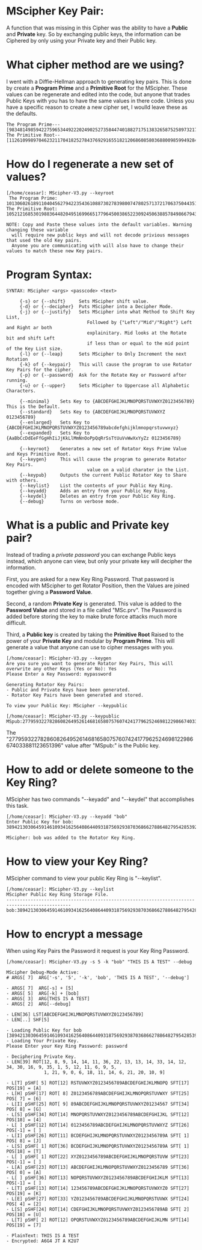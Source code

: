 # MScipher Key Pair: 
A function that was missing in this Cipher was the ability to have a <b>Public</b> and <b>Private</b> key. So by exchanging public keys, the information can be Ciphered by only using your Private key and their Public key.

# What cipher method are we using? 
I went with a Diffie-Hellman approach to generating key pairs. This is done by create a <b>Program Prime</b> and a <b>Primitive Root</b> for the MScipher. These values can be regenerate and edited into the code, but anyone that trades Public Keys with you has to have the same values in there code. Unless you have a specific reason to create a new cipher set, I woulld leave these as the defaults.
```
The Program Prime---[98348149859422759653449222024902527358447401882717513832658752589732178323087]
The Primitive Root--[112610998970462321170418252784376929165518212068608580368800985994928452406337]
```

# How do I regenerate a new set of values? 
```
[/home/ceasar]: MScipher-V3.py --keyroot
 The Program Prime: 101306026189110404562794223543610887302783980074780257137217063750443517305487
The Primitive Root: 105212168530198836448204951699665177964500386522309245063885784986679433581131 

NOTE: Copy and Paste these values into the default variables. Warning changing these variable
  will require new public keys and will not decode privious messages that used the old Key pairs.
  Anyone you are communicating with will also have to change their values to match these new Key pairs.
```

# Program Syntax:
```
SYNTAX: MScipher <args> <passcode> <text>

     {-s} or {--shift}     Sets MScipher shift value.
     {-d} or {--decipher}  Puts MScipher into a Decipher Mode.
     {-j} or {--justify}   Sets MScipher into what Method to Shift Key List,
                              Followed by {"Left"/"Mid"/"Right"} Left and Right ar both 
                              explainitary. Mid looks at the Rotate bit and shift Left
                              if less than or equal to the mid point of the Key List size.
     {-l} or {--leap}      Sets MScipher to Only Increment the next Rotation
     {-k} of {--keypair}   This will cause the program to use Rotator Key Pairs for the cipher. 
     {-p} or {--password}  Ask for the Rotate Key or Password after running.
     {-u} or {--upper}     Sets MScipher to Uppercase all Alphabetic Characters.

     {--minimal}    Sets Key to {ABCDEFGHIJKLMNOPQRSTUVWXYZ0123456789} This is the Default.
     {--standard}   Sets Key to {ABCDEFGHIJKLMNOPQRSTUVWXYZ 0123456789}
     {--enlarged}   Sets Key to {ABCDEFGHIJKLMNOPQRSTUVWXYZ0123456789abcdefghijklmnopqrstuvwxyz}
     {--expanded}   Sets Key to {AaBbCcDdEeFfGgHhIiJjKkLlMmNnOoPpQqRrSsTtUuVvWwXxYyZz 0123456789}

     {--keyroot}    Generates a new set of Rotator Keys Prime Value and Keys Primitive Root.
     {--keygen}     This will cause the program to generate Rotator Key Pairs. 
                              value on a valid charater in the List.
     {--keypub}     Outputs the current Public Rotator Key to Share with others.
     {--keylist}    List the contents of your Public Key Ring.
     {--keyadd}     Adds an entry from your Public Key Ring.
     {--keydel}     Deletes an entry from your Public Key Ring.
     {--debug}      Turns on verbose mode.
```

# What is a public and Private key pair? 
Instead of trading a <i>private password</i> you can exchange Public keys instead, which anyone can view, but only your private key will decipher the information. 

First, you are asked for a new Key Ring Password. That password is encoded with MScipher to get Rotator Position, then the Values are joined together
giving a <b>Password Value</b>. 

Second, a random <b>Private Key</b> is generated. This value is added to the <b>Password Value</b> and stored in a file called "MSc.prv". The Password is added before storing the key to make brute force attacks much more difficult. 

Third, a <b>Public key</b> is created by taking the <b>Primitive Root</b> Raised to the power of your <b>Private Key</b> and modular by <b>Program Prime</b>. This will generate a value that anyone can use to cipher messages with you.
```
[/home/ceasar]: MScipher-V3.py --keygen
Are you sure you want to generate Rotator Key Pairs, This will overwrite any other Keys (Yes or No): Yes
Please Enter a Key Password: mypassword

Generating Rotator Key Pairs:
- Public and Private Keys have been generated.
- Rotator Key Pairs have been generated and stored.

To view your Public Key: MScipher --keypublic

[/home/ceasar]: MScipher-V3.py --keypublic
MSpub:27795932278286082649526146816580757607424177962524698122986674033881123651396

```
The "27795932278286082649526146816580757607424177962524698122986674033881123651396" value after "MSpub:" is the Public key.



# How to add or delete someone to the Key Ring?
MScipher has two commands "--keyadd" and "--keydel" that accomplishes this task.  

```
[/home/ceasar]: MScipher-V3.py --keyadd "bob"
Enter Public Key for bob: 38942130306459146109341625640864409318756929387036866278864827954285392085988

MScipher: bob was added to the Rotator Key Ring.
```

# How to view your Key Ring?
MScipher command to view your public Key Ring is "--keylist".
```
[/home/ceasar]: MScipher-V3.py --keylist
MScipher Public Key Ring Storage File.
----------------------------------------------------------------------------------------------
bob:38942130306459146109341625640864409318756929387036866278864827954285392085988

```

# How to encrypt a message
When using Key Pairs the Password it request is your Key Ring Password.

```
[/home/ceasar]: MScipher-V3.py -s 5 -k "bob" "THIS IS A TEST" --debug

MScipher Debug-Mode Active:
# ARGS[ 7]  ARG['-s', '5', '-k', 'bob', 'THIS IS A TEST', '--debug']

- ARGS[ 7]  ARG[-s] + [5]
- ARGS[ 5]  ARG[-k] + [bob]
- ARGS[ 3]  ARG[THIS IS A TEST]
- ARGS[ 2]  ARG[--debug]

- LEN[36] LST[ABCDEFGHIJKLMNOPQRSTUVWXYZ0123456789]
- LEN[..] SHF[5]

- Loading Public Key for bob [38942130306459146109341625640864409318756929387036866278864827954285392085988]
- Loading Your Private Key.
Please Enter your Key Ring Password: password

- Deciphering Private Key.
- LEN[39] ROT[12, 8, 9, 14, 14, 11, 36, 22, 13, 13, 14, 33, 14, 12, 34, 30, 16, 9, 35, 1, 5, 12, 11, 6, 9, 5, 
              1, 21, 9, 0, 6, 18, 11, 14, 6, 21, 20, 10, 9]

- L[T] pSHF[ 5] ROT[12] RSTUVWXYZ0123456789ABCDEFGHIJKLMNOPQ SFT[17] POS[19] = [A]
- L[H] pSHF[17] ROT[ 8] Z0123456789ABCDEFGHIJKLMNOPQRSTUVWXY SFT[25] POS[ 7] = [6]
- L[I] pSHF[25] ROT[ 9] 89ABCDEFGHIJKLMNOPQRSTUVWXYZ01234567 SFT[34] POS[ 8] = [G]
- L[S] pSHF[34] ROT[14] MNOPQRSTUVWXYZ0123456789ABCDEFGHIJKL SFT[12] POS[18] = [4]
- L[ ] pSHF[12] ROT[14] 0123456789ABCDEFGHIJKLMNOPQRSTUVWXYZ SFT[26] POS[-1] = [ ]
- L[I] pSHF[26] ROT[11] BCDEFGHIJKLMNOPQRSTUVWXYZ0123456789A SFT[ 1] POS[ 8] = [J]
- L[S] pSHF[ 1] ROT[36] BCDEFGHIJKLMNOPQRSTUVWXYZ0123456789A SFT[ 1] POS[18] = [T]
- L[ ] pSHF[ 1] ROT[22] XYZ0123456789ABCDEFGHIJKLMNOPQRSTUVW SFT[23] POS[-1] = [ ]
- L[A] pSHF[23] ROT[13] ABCDEFGHIJKLMNOPQRSTUVWXYZ0123456789 SFT[36] POS[ 0] = [A]
- L[ ] pSHF[36] ROT[13] NOPQRSTUVWXYZ0123456789ABCDEFGHIJKLM SFT[13] POS[-1] = [ ]
- L[T] pSHF[13] ROT[14] 123456789ABCDEFGHIJKLMNOPQRSTUVWXYZ0 SFT[27] POS[19] = [K]
- L[E] pSHF[27] ROT[33] YZ0123456789ABCDEFGHIJKLMNOPQRSTUVWX SFT[24] POS[ 4] = [2]
- L[S] pSHF[24] ROT[14] CDEFGHIJKLMNOPQRSTUVWXYZ0123456789AB SFT[ 2] POS[18] = [U]
- L[T] pSHF[ 2] ROT[12] OPQRSTUVWXYZ0123456789ABCDEFGHIJKLMN SFT[14] POS[19] = [7]
 
- PlainText: THIS IS A TEST
- Encrypted: A6G4 JT A K2U7
```


